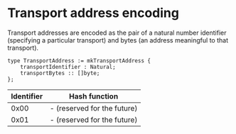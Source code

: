 # Transport address encoding

Transport addresses are encoded as the pair of a natural number identifier (specifying a particular transport) and bytes (an address meaningful to that transport).

```juvix
type TransportAddress := mkTransportAddress {
    transportIdentifier : Natural;
    transportBytes :: []byte;
};
```

| Identifier | Hash function |
| - | - | 
| 0x00 | - (reserved for the future) |
| 0x01 | - (reserved for the future) |